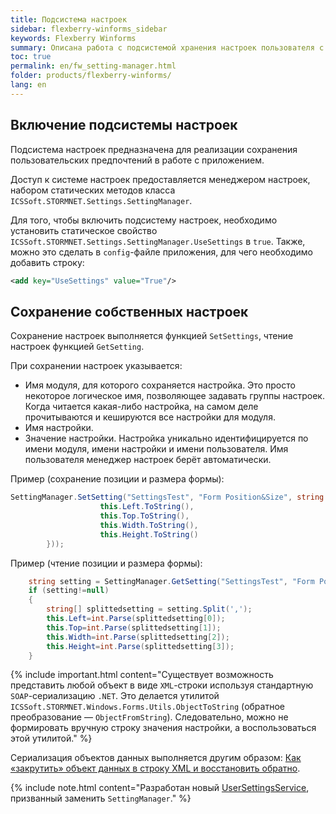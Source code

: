```yaml
---
title: Подсистема настроек
sidebar: flexberry-winforms_sidebar
keywords: Flexberry Winforms
summary: Описана работа с подсистемой хранения настроек пользователя с помощью класса SettingManager; указано как включить хранение настроек, какие методы использовать для записи и чтения настроек
toc: true
permalink: en/fw_setting-manager.html
folder: products/flexberry-winforms/
lang: en
---
```


## Включение подсистемы настроек
Подсистема настроек предназначена для реализации сохранения пользовательских предпочтений в работе с приложением.


Доступ к системе настроек предоставляется менеджером настроек, набором статических методов класса `ICSSoft.STORMNET.Settings.SettingManager`.


Для того, чтобы включить подсистему настроек, необходимо установить статическое свойство `ICSSoft.STORMNET.Settings.SettingManager.UseSettings` в `true`. Также, можно это сделать в `config`-файле приложения, для чего необходимо добавить строку:

```xml
<add key="UseSettings" value="True"/>	
```

## Сохранение собственных настроек
Сохранение настроек выполняется функцией `SetSettings`, чтение настроек функцией `GetSetting`.


При сохранении настроек указывается:
* Имя модуля, для которого сохраняется настройка. Это просто некоторое логическое имя, позволяющее задавать группы настроек. Когда читается какая-либо настройка, на самом деле прочитываются и кешируются все настройки для модуля.
* Имя настройки.
* Значение настройки.
Настройка уникально идентифицируется по имени модуля, имени настройки и имени пользователя. Имя пользователя менеджер настроек берёт автоматически.


Пример (сохранение позиции и размера формы):

```csharp
SettingManager.SetSetting("SettingsTest", "Form Position&Size", string.Join(",", new string[]{
					this.Left.ToString(),
					this.Top.ToString(),
					this.Width.ToString(),
					this.Height.ToString()
		}));
```

Пример (чтение позиции и размера формы):

```csharp
	string setting = SettingManager.GetSetting("SettingsTest", "Form Position&Size");
	if (setting!=null)
	{
		string[] splittedsetting = setting.Split(',');
		this.Left=int.Parse(splittedsetting[0]);
		this.Top=int.Parse(splittedsetting[1]);
		this.Width=int.Parse(splittedsetting[2]);
		this.Height=int.Parse(splittedsetting[3]);
	}
```

{% include important.html content="Существует возможность представить любой объект в виде `XML`-строки используя стандартную `SOAP`-сериализацию `.NET`. Это делается утилитой `ICSSoft.STORMNET.Windows.Forms.Utils.ObjectToString` (обратное преобразование — `ObjectFromString`). Следовательно, можно не формировать вручную строку значения настройки, а воспользоваться этой утилитой." %}

Сериализация объектов данных выполняется другим образом: [Как «закрутить» объект данных в строку XML и восстановить обратно](fo_aggregating-function.html).

{% include note.html content="Разработан новый [UserSettingsService](fa_user-settings-service.html), призванный заменить `SettingManager`." %}
